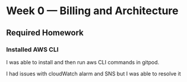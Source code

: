 # Week 0 — Billing and Architecture

## Required Homework

### Installed AWS CLI

I was able to install and then run aws CLI commands in gitpod.

I had issues with cloudWatch alarm and SNS but I was able to resolve it
